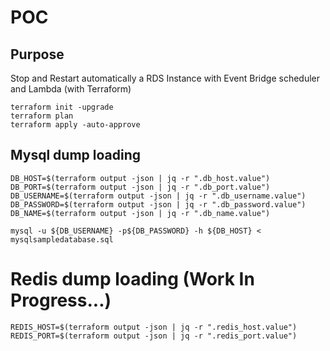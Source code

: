 # POC
## Purpose
Stop and Restart automatically a RDS Instance with Event Bridge scheduler and Lambda (with Terraform)

``` 
terraform init -upgrade
terraform plan 
terraform apply -auto-approve 
```

## Mysql dump loading
```
DB_HOST=$(terraform output -json | jq -r ".db_host.value")
DB_PORT=$(terraform output -json | jq -r ".db_port.value")
DB_USERNAME=$(terraform output -json | jq -r ".db_username.value")
DB_PASSWORD=$(terraform output -json | jq -r ".db_password.value")
DB_NAME=$(terraform output -json | jq -r ".db_name.value")
```
`mysql -u ${DB_USERNAME} -p${DB_PASSWORD} -h ${DB_HOST} < mysqlsampledatabase.sql`


# Redis dump loading (Work In Progress...)
```
REDIS_HOST=$(terraform output -json | jq -r ".redis_host.value")
REDIS_PORT=$(terraform output -json | jq -r ".redis_port.value")
```
